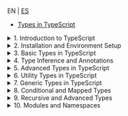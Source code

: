 <!-- MULTILANGUAJE MENU START -->
EN | [ES](https://lckpig.gitbook.io/es-practical-dev-handbook/typescript)
<!-- MULTILANGUAJE MENU END -->

* [Types in TypeScript](types.md)

<details>
<summary>1. Introduction to TypeScript</summary>

- **History and evolution of TypeScript**
    - Creation by Microsoft and motivations behind TypeScript
    - Key differences between TypeScript and JavaScript
    - Notable versions and improvements introduced in each one
- **Advantages and key features of TypeScript**
    - Static typing and early error detection
    - Compatibility with JavaScript and transpilation to ES5/ES6+
    - Support for object-oriented programming and generics
    - Integration with code editors and development tools
- **How TypeScript works internally**
    - Transpilation process (`tsc`)
    - Conversion of TypeScript code to standard JavaScript
    - Type definition files (`.d.ts`)
- **Key differences between TypeScript and JavaScript**
    - Static typing vs. dynamic typing
    - Interfaces and type aliases
    - Compatibility with modules and namespaces

</details>

<details>
<summary>2. Installation and Environment Setup</summary>

- **Installing TypeScript**
    - Global installation with `npm install -g typescript`
    - Project installation with `npm install --save-dev typescript`
    - Verifying installation with `tsc --version`
- **Basic compiler configuration (`tsconfig.json`)**
    - Generating `tsconfig.json` with `tsc --init`
    - Essential parameters (`target`, `module`, `strict`, `outDir`, `rootDir`)
    - Incremental compilation with `incremental: true`
- **Running TypeScript code**
    - Manual compilation with `tsc file.ts`
    - Automatic compilation with `tsc --watch`
    - Using `ts-node` to run TypeScript without compiling (`npx ts-node file.ts`)
- **Configuration in editors and development tools**
    - Configuration in VS Code with TypeScript support
    - Integration with ESLint and Prettier for code formatting
    - Recommended extensions in Visual Studio Code

</details>

<details>
<summary>3. Basic Types in TypeScript</summary>

- **Primitive types in TypeScript**
    - `string`, `number`, `boolean`, `null`, `undefined`
    - Differences between `null` and `undefined`
    - Using `bigint` for operations with large numbers
- **Typing in variables and constants**
    - Declaration with `let`, `const` and their relationship with types
    - Type inference vs. explicit annotations
- **The `any` type and its impact on code**
    - When to use `any` and its risks
    - Safe alternatives with `unknown`
- **The `void` type and its use in functions**
    - Differences between `void` and `undefined` in returns
    - Use in functions without explicit return
- **The `never` type for functions that do not return values**
    - Functions that throw errors (`throw`)
    - Functions that never terminate (`while (true) {}`)
- **Arrays and Tuples in TypeScript**
    - Array declaration (`number[]`, `Array<string>`)
    - Using tuples (`[string, number]`)
    - Labeled tuples (`[id: number, name: string]`)

</details>

<details>
<summary>4. Type Inference and Annotations</summary>

- **Type inference in TypeScript**
    - Automatic inference in variables (`let x = 10; // x is number`)
    - Inference in functions (`function sum(a, b) { return a + b; }`)
    - Contextual inference based on the use of values
- **Type annotations in variables and functions**
    - Manual type specification (`let name: string = "TypeScript";`)
    - Annotations in function parameters (`function greet(name: string) {}`)
    - Explicit function return (`function add(a: number, b: number): number {}`)
- **Using `unknown` as a safe alternative to `any`**
    - Differences between `unknown` and `any`
    - `unknown` restrictions to prevent typing errors
- **Typing functions and function expressions**
    - Declaration of functions with input and output types
    - Using `type` and `interface` to define reusable functions
- **Type Assertions (`as` and `<Type>`)**
    - Type conversion at compile time
    - When to use `as` and `<Type>` and their differences
    - Risks and best practices in `Type Assertions`

</details>

<details>
<summary>5. Advanced Types in TypeScript</summary>

- **Union Types**
    - Using `|` to allow multiple types (`let value: string | number;`)
    - Validations in functions with union types
- **Intersection Types**
    - Combining multiple types with `&`
    - Use cases in complex data structures
- **The `unknown` type vs `any`**
    - Differences and when to use each one
    - `unknown` restrictions in operations
- **The `never` type and its application**
    - Functions that never return a value (`throw new Error()`)
    - Use in exhaustive validations
- **Literal Types and Enums**
    - Literal types (`type Color = "red" | "green" | "blue"`)
    - Definition and use of `enum` (`enum Status { Active, Inactive }`)
    - Enums with numeric and string values
- **The `typeof` operator in TypeScript**
    - Type inference based on existing values
    - Use in generic functions
- **`keyof`, `typeof` and `in` in TypeScript**
    - Using `keyof` to access the keys of an object
    - `typeof` in combination with `keyof`
    - The `in` operator for property validations

</details>

<details>
<summary>6. Utility Types in TypeScript</summary>

- **Partial and optional types**
    - `Partial<T>`: Converting all properties to optional
    - `Required<T>`: Converting all properties to required
- **Object manipulation with `Pick`, `Omit` and `Record`**
    - `Pick<T, K>`: Selecting specific properties from a type
    - `Omit<T, K>`: Excluding properties from a type
    - `Record<K, T>`: Creating a type with specific keys and values
- **The `Readonly<T>` type and its application**
    - Preventing modifications in objects with `Readonly<T>`
    - Use cases in immutable structures
- **`Extract<T, U>` and `Exclude<T, U>`**
    - `Extract<T, U>`: Extracting only matching types
    - `Exclude<T, U>`: Removing specific types
- **`NonNullable<T>` and `ReturnType<T>`**
    - `NonNullable<T>`: Removing `null` and `undefined` from a type
    - `ReturnType<T>`: Inferring the return type of a function
- **Using `InstanceType<T>` and `ThisParameterType<T>`**
    - `InstanceType<T>`: Inferring the type of a class instance
    - `ThisParameterType<T>`: Extracting the `this` type in a function

</details>

<details>
<summary>7. Generic Types in TypeScript</summary>

- **Introduction to generic types**
    - Definition of generic functions (`function identity<T>(value: T): T { return value; }`)
    - Benefits of generic types in code reuse
- **Generics in functions and methods**
    - Using `<T>` in function parameters
    - Applying constraints (`extends`) in generics
- **Generics in interfaces and custom types**
    - Creating generic interfaces (`interface Box<T> { content: T; }`)
    - Types with multiple generic parameters
- **Generics in classes**
    - Implementation of generic classes (`class Repository<T>`)
    - Use cases in data models
- **Using `keyof` and `typeof` in generics**
    - Accessing keys dynamically with `keyof`
    - Type inference based on objects with `typeof`
- **Advanced generic manipulation**
    - Conditional types with `extends` (`T extends U ? X : Y`)
    - Automatic inference with `infer` (`ReturnType<T>`)
    - Using `Mapped Types` to transform structures

</details>

<details>
<summary>8. Conditional and Mapped Types</summary>

- **Introduction to conditional types**
    - Basic syntax (`T extends U ? X : Y`)
    - Use cases in dynamic type validations
- **Using `infer` in conditional types**
    - Extracting internal types with `infer` (`ReturnType<T>`)
    - Advanced applications with automatic inference
- **Mapped Types**
    - Transforming object properties
    - Using `as` in `Mapped Types` to change keys
- **Property modification with `Readonly<T>`, `Partial<T>` and `Required<T>`**
    - Creating derived types from existing structures
    - Restriction and expansion of properties
- **Using `Record<K, T>` in creating dynamic structures**
    - Creating typed objects with specific keys and values
    - Use cases in configuration structures
- **Advanced examples of conditional types**
    - Implementation of filters and transformations at compile time
    - Creating `DeepPartial<T>` to make nested types optional

</details>

<details>
<summary>9. Recursive and Advanced Types</summary>

- **Recursive types in TypeScript**
    - Definition of recursive structures (`type Node<T> = { value: T; children?: Node<T>[] };`)
    - Use in data structures like trees and nested lists
- **`DeepPartial<T>` and `DeepReadonly<T>`**
    - Transforming nested structures to optional (`DeepPartial<T>`)
    - Applying immutability at deep levels with `DeepReadonly<T>`
- **Advanced manipulation of tuples and arrays**
    - Using `T[number]` to extract values from typed arrays
    - Concatenation and manipulation of tuples (`[...T, U]`)
    - Creating dynamic tuples with `Extract<T, U>`
- **Advanced inference with `infer` and `keyof`**
    - Using `infer` in type destructuring
    - Creating custom utilities with `keyof` and `Mapped Types`
- **Practical examples of advanced types**
    - Implementation of type validations at compile time
    - Using `IsNever<T>` and `IsUnknown<T>` for type flow control

</details>

<details>
<summary>10. Modules and Namespaces</summary>

- **Module handling in TypeScript**
    - Differences between `ES Modules` and `CommonJS`
    - Imports and exports (`import { something } from './file'`, `export function something()`)
    - Default exports vs. named exports
- **Code organization with modules**
    - Using `index.ts` to centralize exports
    - Separation of responsibilities in reusable modules
- **Namespaces in TypeScript**
    - Definition of a `namespace` (`namespace MySpace { export class MyClass {} }`)
    - Importing elements from a `namespace` (`MySpace.MyClass`)
    - Differences between `namespace` and `module` in modern TypeScript
- **Module configuration in `tsconfig.json`**
    - Parameters `module`, `moduleResolution`, `baseUrl`, `paths`
    - Module aliases with `paths` and `baseUrl`
- **Using modules with bundlers and frameworks**
    - Configuration in Webpack, Rollup and Vite
    - Integration with Node.js and `ts-node`

</details> 